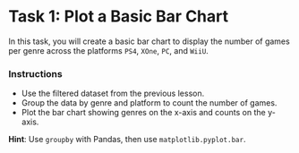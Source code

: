 # Task 1: Plot a Basic Bar Chart

In this task, you will create a basic bar chart to display the number of games per genre across the platforms `PS4`, `XOne`, `PC`, and `WiiU`.

### Instructions
- Use the filtered dataset from the previous lesson.
- Group the data by genre and platform to count the number of games.
- Plot the bar chart showing genres on the x-axis and counts on the y-axis.

**Hint**: Use `groupby` with Pandas, then use `matplotlib.pyplot.bar`.

